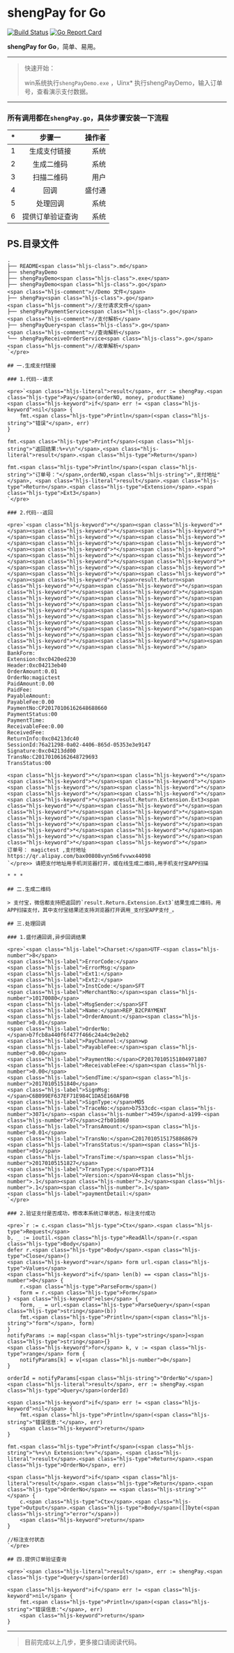 # shengPay for Go

[![Build Status](https://travis-ci.org/silenceper/wechat.svg?branch=master)]()
[![Go Report Card](https://goreportcard.com/badge/github.com/silenceper/wechat)]()

**shengPay for Go**，简单、易用。

* * *

> 快速开始：
> 
>  win系统执行`shengPayDemo.exe` ，Uinx* 执行shengPayDemo，输入订单号，查看演示支付数据。

* * *

### 所有调用都在`shengPay.go`，具体步骤安装一下流程

<table>
<thead>
<tr>
<th>*</th>
<th style="text-align:center">步骤一</th>
<th style="text-align:right">操作者</th>
</tr>
</thead>
<tbody>
<tr>
<td>1</td>
<td style="text-align:center">生成支付链接</td>
<td style="text-align:right">系统</td>
</tr>
<tr>
<td>2</td>
<td style="text-align:center">生成二维码</td>
<td style="text-align:right">系统</td>
</tr>
<tr>
<td>3</td>
<td style="text-align:center">扫描二维码</td>
<td style="text-align:right">用户</td>
</tr>
<tr>
<td>4</td>
<td style="text-align:center">回调</td>
<td style="text-align:right">盛付通</td>
</tr>
<tr>
<td>5</td>
<td style="text-align:center">处理回调</td>
<td style="text-align:right">系统</td>
</tr>
<tr>
<td>6</td>
<td style="text-align:center">提供订单验证查询</td>
<td style="text-align:right">系统</td>
</tr>
</tbody>
</table>

## PS.目录文件

    .
    ├── README<span class="hljs-class">.md</span>
    ├── shengPayDemo
    ├── shengPayDemo<span class="hljs-class">.exe</span>
    ├── shengPayDemo<span class="hljs-class">.go</span>                     <span class="hljs-comment">//Demo 文件</span>
    ├── shengPay<span class="hljs-class">.go</span>                         <span class="hljs-comment">//支付请求文件</span>
    ├── shengPayPaymentService<span class="hljs-class">.go</span>           <span class="hljs-comment">//支付解析</span>
    ├── shengPayQuery<span class="hljs-class">.go</span>                   <span class="hljs-comment">//查询解析</span>
    └── shengPayReceiveOrderService<span class="hljs-class">.go</span>     <span class="hljs-comment">//收单解析</span>
    `</pre>

    ## 一.生成支付链接

    ### 1.代码--请求

    <pre>`<span class="hljs-literal">result</span>, err := shengPay.<span class="hljs-type">Pay</span>(orderNO, money, productName)
    <span class="hljs-keyword">if</span> err != <span class="hljs-keyword">nil</span> {
        fmt.<span class="hljs-type">Println</span>(<span class="hljs-string">"错误"</span>, err)
    }

    fmt.<span class="hljs-type">Printf</span>(<span class="hljs-string">"返回结果:%+v\n"</span>,<span class="hljs-literal">result</span>.<span class="hljs-type">Return</span>)

    fmt.<span class="hljs-type">Println</span>(<span class="hljs-string">"订单号："</span>,orderNO,<span class="hljs-string">",支付地址"</span>, <span class="hljs-literal">result</span>.<span class="hljs-type">Return</span>.<span class="hljs-type">Extension</span>.<span class="hljs-type">Ext3</span>)
    `</pre>

    ### 2.代码--返回

    <pre>`<span class="hljs-keyword">*</span><span class="hljs-keyword">*</span><span class="hljs-keyword">*</span><span class="hljs-keyword">*</span><span class="hljs-keyword">*</span><span class="hljs-keyword">*</span><span class="hljs-keyword">*</span><span class="hljs-keyword">*</span><span class="hljs-keyword">*</span><span class="hljs-keyword">*</span><span class="hljs-keyword">*</span><span class="hljs-keyword">*</span><span class="hljs-keyword">*</span><span class="hljs-keyword">*</span><span class="hljs-keyword">*</span><span class="hljs-keyword">*</span><span class="hljs-keyword">*</span><span class="hljs-keyword">*</span><span class="hljs-keyword">*</span>result.Return<span class="hljs-keyword">*</span><span class="hljs-keyword">*</span><span class="hljs-keyword">*</span><span class="hljs-keyword">*</span><span class="hljs-keyword">*</span><span class="hljs-keyword">*</span><span class="hljs-keyword">*</span><span class="hljs-keyword">*</span><span class="hljs-keyword">*</span><span class="hljs-keyword">*</span><span class="hljs-keyword">*</span><span class="hljs-keyword">*</span><span class="hljs-keyword">*</span><span class="hljs-keyword">*</span><span class="hljs-keyword">*</span><span class="hljs-keyword">*</span><span class="hljs-keyword">*</span><span class="hljs-keyword">*</span><span class="hljs-keyword">*</span><span class="hljs-keyword">*</span><span class="hljs-keyword">*</span><span class="hljs-keyword">*</span>
    BankForm:
    Extension:0xc0420ed230
    Header:0xc04213eb40
    OrderAmount:0.01
    OrderNo:magictest
    PaidAmount:0.00
    PaidFee:
    PayableAmount:
    PayableFee:0.00
    PaymentNo:CP20170106162648688660
    PaymentStatus:00
    PaymentTime:
    ReceivableFee:0.00
    ReceivedFee:
    ReturnInfo:0xc04213dc40
    SessionId:76a21298-0a02-4406-865d-05353e3e9147
    Signature:0xc04213dd00
    TransNo:C20170106162648729693
    TransStatus:00

    <span class="hljs-keyword">*</span><span class="hljs-keyword">*</span><span class="hljs-keyword">*</span><span class="hljs-keyword">*</span><span class="hljs-keyword">*</span><span class="hljs-keyword">*</span><span class="hljs-keyword">*</span><span class="hljs-keyword">*</span><span class="hljs-keyword">*</span>result.Return.Extension.Ext3<span class="hljs-keyword">*</span><span class="hljs-keyword">*</span><span class="hljs-keyword">*</span><span class="hljs-keyword">*</span><span class="hljs-keyword">*</span><span class="hljs-keyword">*</span><span class="hljs-keyword">*</span><span class="hljs-keyword">*</span><span class="hljs-keyword">*</span><span class="hljs-keyword">*</span><span class="hljs-keyword">*</span><span class="hljs-keyword">*</span><span class="hljs-keyword">*</span><span class="hljs-keyword">*</span>
    订单号： magictest ,支付地址 https://qr.alipay.com/bax00808vyn5m6fvvwx44098
    `</pre>> 请把支付地址用手机浏览器打开，或在线生成二维码,用手机支付宝APP扫描

    * * *

    ## 二.生成二维码

    > 支付宝，微信都支持把返回的`result.Return.Extension.Ext3`结果生成二维码，用APP扫描支付，其中支付宝结果还支持浏览器打开调用_支付宝APP支付_。

    ## 三.处理回调

    ### 1.盛付通回调,异步回调结果

    <pre>`<span class="hljs-label">Charset:</span>UTF-<span class="hljs-number">8</span>
    <span class="hljs-label">ErrorCode:</span>
    <span class="hljs-label">ErrorMsg:</span>
    <span class="hljs-label">Ext1:</span>
    <span class="hljs-label">Ext2:</span>
    <span class="hljs-label">InstCode:</span>SFT
    <span class="hljs-label">MerchantNo:</span><span class="hljs-number">10170080</span>
    <span class="hljs-label">MsgSender:</span>SFT
    <span class="hljs-label">Name:</span>REP_B2CPAYMENT
    <span class="hljs-label">OrderAmount:</span><span class="hljs-number">0.01</span>
    <span class="hljs-label">OrderNo:</span>b7fcb8a440f6f477f466c24a4c9e2eb2
    <span class="hljs-label">PayChannel:</span>wp
    <span class="hljs-label">PayableFee:</span><span class="hljs-number">0.00</span>
    <span class="hljs-label">PaymentNo:</span>CP20170105151804971807
    <span class="hljs-label">ReceivableFee:</span><span class="hljs-number">0.00</span>
    <span class="hljs-label">SendTime:</span><span class="hljs-number">20170105151840</span>
    <span class="hljs-label">SignMsg:</span>C6B099EF637EF71E984C1DA5E160AF9B
    <span class="hljs-label">SignType:</span>MD5
    <span class="hljs-label">TraceNo:</span>b7533cdc-<span class="hljs-number">3071</span>-<span class="hljs-number">459</span>d-a199-<span class="hljs-number">97</span>c2fb01d860
    <span class="hljs-label">TransAmount:</span><span class="hljs-number">0.01</span>
    <span class="hljs-label">TransNo:</span>C20170105151758868679
    <span class="hljs-label">TransStatus:</span><span class="hljs-number">01</span>
    <span class="hljs-label">TransTime:</span><span class="hljs-number">20170105151827</span>
    <span class="hljs-label">TransType:</span>PT314
    <span class="hljs-label">Version:</span>V4<span class="hljs-number">.1</span><span class="hljs-number">.2</span><span class="hljs-number">.1</span><span class="hljs-number">.1</span>
    <span class="hljs-label">paymentDetail:</span>
    `</pre>

    ### 2.验证支付是否成功，修改本系统订单状态，标注支付成功

    <pre>`r := c.<span class="hljs-type">Ctx</span>.<span class="hljs-type">Request</span>
    b, _ := ioutil.<span class="hljs-type">ReadAll</span>(r.<span class="hljs-type">Body</span>)
    defer r.<span class="hljs-type">Body</span>.<span class="hljs-type">Close</span>()
    <span class="hljs-keyword">var</span> form url.<span class="hljs-type">Values</span>
    <span class="hljs-keyword">if</span> len(b) == <span class="hljs-number">0</span> {
        r.<span class="hljs-type">ParseForm</span>()
        form = r.<span class="hljs-type">Form</span>    
    } <span class="hljs-keyword">else</span> {
        form, _ = url.<span class="hljs-type">ParseQuery</span>(<span class="hljs-type">string</span>(b))
        fmt.<span class="hljs-type">Println</span>(<span class="hljs-string">"form"</span>, form)    
    }
    notifyParams := map[<span class="hljs-type">string</span>]<span class="hljs-type">string</span>{}
    <span class="hljs-keyword">for</span> k, v := <span class="hljs-type">range</span> form {
        notifyParams[k] = v[<span class="hljs-number">0</span>]
    }

    orderId = notifyParams[<span class="hljs-string">"OrderNo"</span>]
    <span class="hljs-literal">result</span>, err := shengPay.<span class="hljs-type">Query</span>(orderId)

    <span class="hljs-keyword">if</span> err != <span class="hljs-keyword">nil</span> {
        fmt.<span class="hljs-type">Println</span>(<span class="hljs-string">"错误信息:"</span>, err)
        <span class="hljs-keyword">return</span>
    }

    fmt.<span class="hljs-type">Printf</span>(<span class="hljs-string">"%+v\n Extension:%+v"</span>, <span class="hljs-literal">result</span>.<span class="hljs-type">Return</span>.<span class="hljs-type">OrderNo</span>, err)

    <span class="hljs-keyword">if</span> <span class="hljs-literal">result</span>.<span class="hljs-type">Return</span>.<span class="hljs-type">OrderNo</span> == <span class="hljs-string">""</span> {    
        c.<span class="hljs-type">Ctx</span>.<span class="hljs-type">Output</span>.<span class="hljs-type">Body</span>([]byte(<span class="hljs-string">"error"</span>))
        <span class="hljs-keyword">return</span>
    }

    //标注支付状态
    `</pre>

    ## 四.提供订单验证查询

    <pre>`<span class="hljs-literal">result</span>, err := shengPay.<span class="hljs-type">Query</span>(orderId)

    <span class="hljs-keyword">if</span> err != <span class="hljs-keyword">nil</span> {
        fmt.<span class="hljs-type">Println</span>(<span class="hljs-string">"错误信息:"</span>, err)
        <span class="hljs-keyword">return</span>
    }

* * *

> 目前完成以上几步，更多接口请阅读代码。